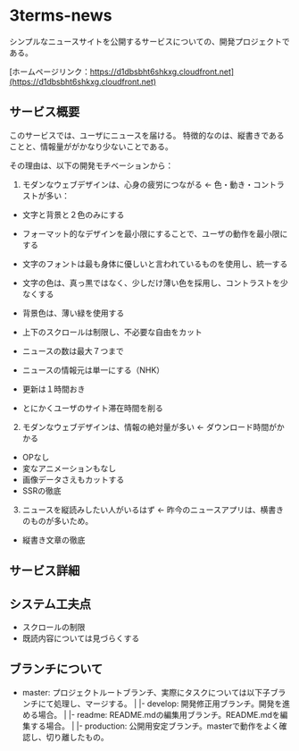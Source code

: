 # 3terms-news

シンプルなニュースサイトを公開するサービスについての、開発プロジェクトである。

[ホームページリンク：https://d1dbsbht6shkxg.cloudfront.net](https://d1dbsbht6shkxg.cloudfront.net)

## サービス概要
このサービスでは、ユーザにニュースを届ける。
特徴的なのは、縦書きであることと、情報量ががかなり少ないことである。

その理由は、以下の開発モチベーションから：
1. モダンなウェブデザインは、心身の疲労につながる <- 色・動き・コントラストが多い：

- 文字と背景と２色のみにする
- フォーマット的なデザインを最小限にすることで、ユーザの動作を最小限にする
- 文字のフォントは最も身体に優しいと言われているものを使用し、統一する
- 文字の色は、真っ黒ではなく、少しだけ薄い色を採用し、コントラストを少なくする
- 背景色は、薄い緑を使用する
- 上下のスクロールは制限し、不必要な自由をカット

- ニュースの数は最大７つまで
- ニュースの情報元は単一にする（NHK）
- 更新は１時間おき
- とにかくユーザのサイト滞在時間を削る

2. モダンなウェブデザインは、情報の絶対量が多い <- ダウンロード時間がかかる

- OPなし
- 変なアニメーションもなし
- 画像データさえもカットする
- SSRの徹底

3. ニュースを縦読みしたい人がいるはず <- 昨今のニュースアプリは、横書きのものが多いため。

- 縦書き文章の徹底

## サービス詳細


## システム工夫点
- スクロールの制限
- 既読内容については見づらくする

## ブランチについて
- master: プロジェクトルートブランチ、実際にタスクについては以下子ブランチにて処理し、マージする。
|
|- develop: 開発修正用ブランチ。開発を進める場合。
|
|- readme: README.mdの編集用ブランチ。README.mdを編集する場合。
|
|- production: 公開用安定ブランチ。masterで動作をよく確認し、切り離したもの。